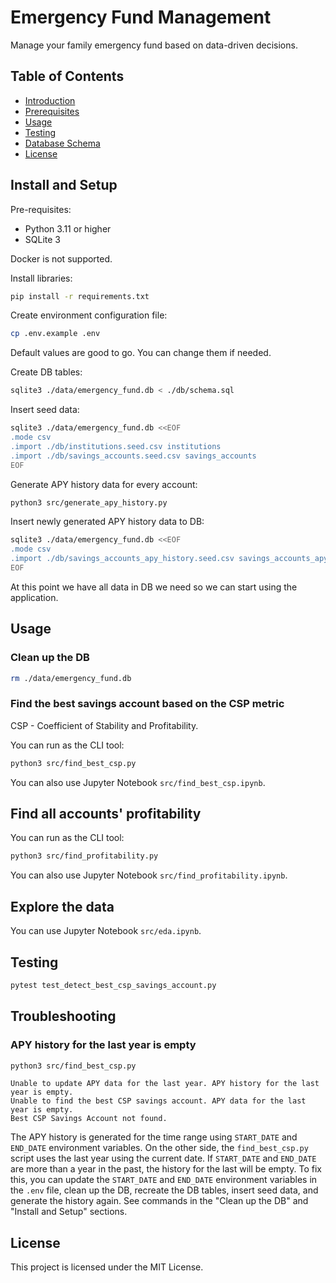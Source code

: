 # Emergency Fund Management

Manage your family emergency fund based on data-driven decisions.

## Table of Contents

- [Introduction](#introduction)
- [Prerequisites](#prerequisites)
- [Usage](#usage)
- [Testing](#testing)
- [Database Schema](#database-schema)
- [License](#license)

## Install and Setup

Pre-requisites:
- Python 3.11 or higher
- SQLite 3

Docker is not supported.

Install libraries:
```bash
pip install -r requirements.txt
```

Create environment configuration file:
```bash
cp .env.example .env
```
Default values are good to go. You can change them if needed.

Create DB tables:
```bash
sqlite3 ./data/emergency_fund.db < ./db/schema.sql
```

Insert seed data:
```bash
sqlite3 ./data/emergency_fund.db <<EOF
.mode csv
.import ./db/institutions.seed.csv institutions
.import ./db/savings_accounts.seed.csv savings_accounts
EOF
```

Generate APY history data for every account:
```bash
python3 src/generate_apy_history.py
```

Insert newly generated APY history data to DB:
```bash
sqlite3 ./data/emergency_fund.db <<EOF
.mode csv
.import ./db/savings_accounts_apy_history.seed.csv savings_accounts_apy_history
EOF
```

At this point we have all data in DB we need so we can start using the application.

## Usage

### Clean up the DB

```bash
rm ./data/emergency_fund.db
```

### Find the best savings account based on the CSP metric

CSP - Coefficient of Stability and Profitability.

You can run as the CLI tool:
```bash
python3 src/find_best_csp.py
```

You can also use Jupyter Notebook `src/find_best_csp.ipynb`.

## Find all accounts' profitability

You can run as the CLI tool:
```bash
python3 src/find_profitability.py
```

You can also use Jupyter Notebook `src/find_profitability.ipynb`.

## Explore the data

You can use Jupyter Notebook `src/eda.ipynb`.

## Testing

```bash
pytest test_detect_best_csp_savings_account.py
```

## Troubleshooting

### APY history for the last year is empty

```bash
python3 src/find_best_csp.py
```

```
Unable to update APY data for the last year. APY history for the last year is empty.
Unable to find the best CSP savings account. APY data for the last year is empty.
Best CSP Savings Account not found.
```

The APY history is generated for the time range using `START_DATE` and `END_DATE` environment variables. On the other side, the `find_best_csp.py` script uses the last year using the current date. If `START_DATE` and `END_DATE` are more than a year in the past, the history for the last will be empty. To fix this, you can update the `START_DATE` and `END_DATE` environment variables in the `.env` file, clean up the DB, recreate the DB tables, insert seed data, and generate the history again. See commands in the "Clean up the DB" and "Install and Setup" sections.

## License

This project is licensed under the MIT License.
